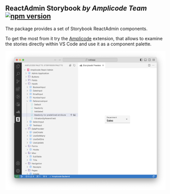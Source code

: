## ReactAdmin Storybook _by Amplicode Team_ [![npm version](https://img.shields.io/npm/v/@amplicode/amplicode-ra-storybook.svg)](https://www.npmjs.com/package/@amplicode/amplicode-ra-storybook)

The package provides a set of Storybook ReactAdmin components.

To get the most from it try the [Amplicode](https://marketplace.visualstudio.com/items?itemName=haulmont-tech-ltd.amplicode-frontend) extension, that allows to examine the stories directly within VS Code and use it as a component palette.

![palette and preview](media/palette_and_preview.png)